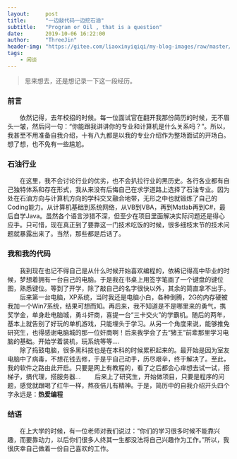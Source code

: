 ```yaml
---
layout:     post
title:      "一边敲代码一边挖石油"
subtitle:   "Program or Oil , that is a question"
date:       2019-10-06 16:22:00
author:     "ThreeJin"
header-img: "https://gitee.com/liaoxinyiqiqi/my-blog-images/raw/master/img/article-head.png"
tags:
    - 闲谈
---
```

> 思来想去，还是想记录一下这一段经历。

### 前言
&emsp;&emsp;依然记得，去年校招的时候。每一位面试官在翻开我那份简历的时候，无不眉头一皱，然后问一句：“你能跟我讲讲你的专业和计算机是什么关系吗？”。所以，我甚至不用准备自我介绍，十有八九都是以我的专业介绍作为整场面试的开场白。想了想，也不免有一些尴尬。
### 石油行业
&emsp;&emsp;在这里，我不会讨论行业的优劣，也不会扒拉行业的黑历史。各行各业都有自己独特体系和存在形式，我从来没有后悔自己在求学道路上选择了石油专业。因为处在石油方向与计算机方向的学科交叉融合地带，无形之中也就锻炼了自己的Coding能力。从计算机基础到系统网络，从VB到VBA，再到Matlab再到C#，最后自学Java。虽然各个语言涉猎不深，但至少在项目里面解决实际问题还是得心应手。只可惜，现在真正到了要靠这一门技术吃饭的时候，很多细枝末节的技术问题就暴露出来了。当然，那些都是后话了。
### 我和我的代码
&emsp;&emsp;我到现在也记不得自己是从什么时候开始喜欢编程的，依稀记得高中毕业的时候，梦想着拥有一台自己的电脑。于是我在书桌上用签字笔画了一个键盘的键位图，熟悉键位。等到了开学，除了敲自己的名字很快以外，其余的简直拿不出手。  
&emsp;&emsp;后来第一台电脑，XP系统，当时我还是电脑小白，各种倒腾，2G的内存硬被我加一个Win7系统，结果可想而知。再后来，我不知道是不是哪里来的勇气，携奖学金，单身赴电脑城，勇斗奸商，喜提一台“三卡交火”的学霸机。随后的两年，基本上就告别了好玩的单机游戏，只能埋头于学习。从另一个角度来说，能够推免研究生，也得感谢电脑城的那一位奸商啊！后来我学会了去“猪王”前辈那里学习电脑的基础。开始学着装机，玩系统等等....  
&emsp;&emsp;除了捣鼓电脑，很多黑科技也是在本科的时候累积起来的。最开始是因为室友电脑中了病毒，不想花钱去修，于是乎自己动手，历尽艰辛，终于解决了。至此，我的软件之路由此开启。只要是网上有教程的，看了之后都会心痒想去试一试，搭梯子，搞代理，搭服务器...
&emsp;&emsp;后来上了研究生，开始做项目，只要是程序的问题，感觉就跟喝了红牛一样，熬夜倍儿有精神。于是，简历中的自我介绍开头四个字永远是：<b>热爱编程</b>
### 结语
&emsp;&emsp;在上大学的时候，有一位老师对我们说过：“你们的学习很多时候不能靠兴趣，而要靠动力，以后你们很多人终其一生都没法将自己兴趣作为工作。”所以，我很庆幸自己做着一份自己喜欢的工作。